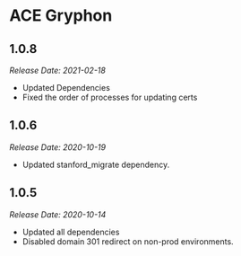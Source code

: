# ACE Gryphon

1.0.8
--------------------------------------------------------------------------------
_Release Date: 2021-02-18_

- Updated Dependencies
- Fixed the order of processes for updating certs

1.0.6
--------------------------------------------------------------------------------
_Release Date: 2020-10-19_

- Updated stanford_migrate dependency.

1.0.5
--------------------------------------------------------------------------------
_Release Date: 2020-10-14_

- Updated all dependencies
- Disabled domain 301 redirect on non-prod environments.
